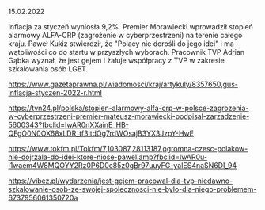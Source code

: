 15.02.2022

Inflacja za styczeń wyniosła 9,2%. Premier Morawiecki wprowadził stopień alarmowy ALFA-CRP (zagrożenie w cyberprzestrzeni) na terenie całego kraju. Paweł Kukiz stwierdził, że "Polacy nie dorośli do jego idei" i ma wątpliwości co do startu w przyszłych wyborach. Pracownik TVP Adrian Gąbka wyznał, że jest gejem i żałuje współpracy z TVP w zakresie szkalowania osób LGBT.

https://www.gazetaprawna.pl/wiadomosci/kraj/artykuly/8357650,gus-inflacja-styczen-2022-r.html

https://tvn24.pl/polska/stopien-alarmowy-alfa-crp-w-polsce-zagrozenia-w-cyberprzestrzeni-premier-mateusz-morawiecki-podpisal-zarzadzenie-5600343?fbclid=IwAR0nXXainE_HB-QFgO0N0OX68xLDR_tf3ltdOg7rdWOsajB3YX3JzpY-HwE

https://www.tokfm.pl/Tokfm/7,103087,28113187,ogromna-czesc-polakow-nie-dojrzala-do-idei-ktore-niose-pawel.amp?fbclid=IwAR0u-i1waem4W8MQOYY2Rz0P6D0c85z0gBr97uuyFG-yaIES4naSN6DI_94

https://vibez.pl/wydarzenia/jest-gejem-pracowal-dla-tvp-niedawno-szkalowanie-osob-ze-swojej-spolecznosci-nie-bylo-dla-niego-problemem-6737956061350720a